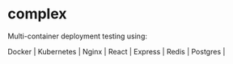 # complex
Multi-container deployment testing using:

Docker |
Kubernetes |
Nginx |
React |
Express |
Redis |
Postgres |

